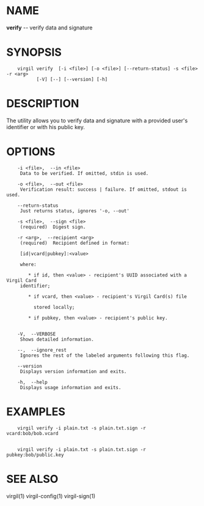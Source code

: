 NAME
====

**verify** -- verify data and signature

SYNOPSIS
========

        virgil verify  [-i <file>] [-o <file>] [--return-status] -s <file> -r <arg>
               [-V] [--] [--version] [-h]

DESCRIPTION
===========

The utility allows you to verify data and signature with a provided user's identifier or with his public key.

OPTIONS
=======

        -i <file>,  --in <file>
         Data to be verified. If omitted, stdin is used.

        -o <file>,  --out <file>
         Verification result: success | failure. If omitted, stdout is used.

        --return-status
         Just returns status, ignores '-o, --out'

        -s <file>,  --sign <file>
         (required)  Digest sign.

        -r <arg>,  --recipient <arg>
         (required)  Recipient defined in format:

         [id|vcard|pubkey]:<value>

         where:

            * if id, then <value> - recipient's UUID associated with a Virgil Card
         identifier;

            * if vcard, then <value> - recipient's Virgil Card(s) file

              stored locally;

            * if pubkey, then <value> - recipient's public key.


        -V,  --VERBOSE
         Shows detailed information.

        --,  --ignore_rest
         Ignores the rest of the labeled arguments following this flag.

        --version
         Displays version information and exits.

        -h,  --help
         Displays usage information and exits.

EXAMPLES
========

        virgil verify -i plain.txt -s plain.txt.sign -r vcard:bob/bob.vcard


        virgil verify -i plain.txt -s plain.txt.sign -r pubkey:bob/public.key

SEE ALSO
========

virgil(1)
virgil-config(1)
virgil-sign(1)
